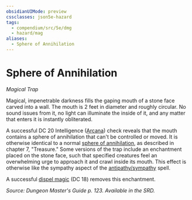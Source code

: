 ```yaml
---
obsidianUIMode: preview
cssclasses: json5e-hazard
tags:
  - compendium/src/5e/dmg
  - hazard/mag
aliases:
  - Sphere of Annihilation
---
```

# Sphere of Annihilation
*Magical Trap*  

Magical, impenetrable darkness fills the gaping mouth of a stone face carved into a wall. The mouth is 2 feet in diameter and roughly circular. No sound issues from it, no light can illuminate the inside of it, and any matter that enters it is instantly obliterated.

A successful DC 20 Intelligence ([Arcana](2-Mechanics/CLI/rules/skills.md#Arcana)) check reveals that the mouth contains a sphere of annihilation that can't be controlled or moved. It is otherwise identical to a normal [sphere of annihilation](2-Mechanics/CLI/items/sphere-of-annihilation.md), as described in chapter 7, "Treasure." Some versions of the trap include an enchantment placed on the stone face, such that specified creatures feel an overwhelming urge to approach it and crawl inside its mouth. This effect is otherwise like the sympathy aspect of the [antipathy/sympathy](2-Mechanics/CLI/spells/antipathy-sympathy.md) spell.

A successful [dispel magic](2-Mechanics/CLI/spells/dispel-magic.md) (DC 18) removes this enchantment.

*Source: Dungeon Master's Guide p. 123. Available in the SRD.*